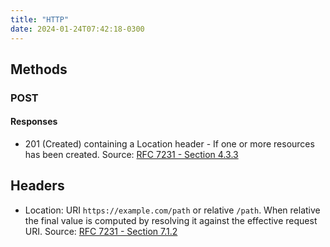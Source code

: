 ```yaml
---
title: "HTTP"
date: 2024-01-24T07:42:18-0300
---
```

## Methods

### POST
#### Responses
- 201 (Created) containing a Location header - If one or more resources has been created. Source: [RFC 7231 - Section 4.3.3](https://datatracker.ietf.org/doc/html/rfc7231#section-4.3.3)


## Headers
- Location: URI `https://example.com/path` or relative `/path`. When relative the final value is computed by resolving it against the effective request URI. Source: [RFC 7231 - Section 7.1.2](https://datatracker.ietf.org/doc/html/rfc7231#section-7.1.2)